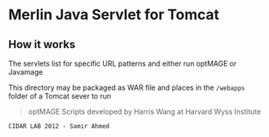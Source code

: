 # Merlin Java Servlet for Tomcat

## How it works

The servlets list for specific URL patterns and either run optMAGE or Javamage

This directory may be packaged as WAR file and places in the `/webapps` folder of a Tomcat sever to run

> optMAGE Scripts developed by Harris Wang at Harvard Wyss Institute

`CIDAR LAB 2012 - Samir Ahmed`



